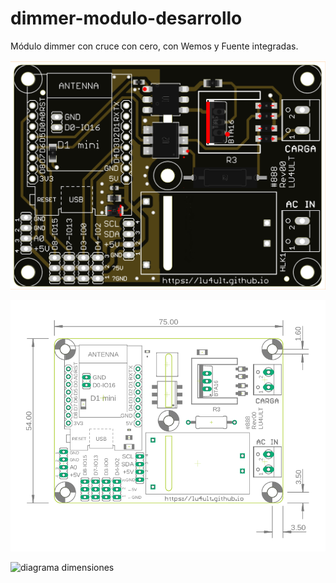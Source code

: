 # dimmer-modulo-desarrollo

Módulo dimmer con cruce con cero, con Wemos y Fuente integradas.


![diagrama pictorico](./Imagenes/dimmer-modulo-rev00.png)

![diagrama dimensiones](./Imagenes/dimensiones.png)

![diagrama dimensiones](https://github.com/lu4ult/dimmer-modulo-desarrollo/blob/main/Imagenes/dimensiones.png)